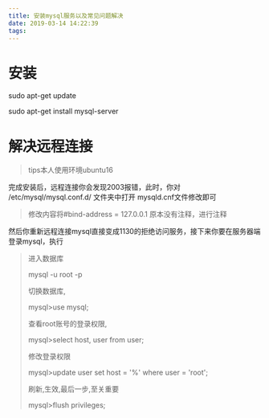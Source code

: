 ```yaml
---
title: 安装mysql服务以及常见问题解决
date: 2019-03-14 14:22:39
tags:
---
```

# 安装

sudo apt-get update

sudo apt-get install mysql-server

# 解决远程连接
> tips本人使用环境ubuntu16

完成安装后，远程连接你会发现2003报错，此时，你对 /etc/mysql/mysql.conf.d/ 文件夹中打开 mysqld.cnf文件修改即可

>  修改内容将#bind-address = 127.0.0.1 原本没有注释，进行注释

然后你重新远程连接mysql直接变成1130的拒绝访问服务，接下来你要在服务器端登录mysql，执行 

> 进入数据库
>
> mysql -u root -p
>
> 切换数据库,
>
> mysql>use mysql;
>
> 查看root账号的登录权限,
>
> mysql>select host, user from user;
>
> 修改登录权限
>
> mysql>update user set host = '%' where user = 'root';
>
> 刷新,生效,最后一步,至关重要
>
> mysql>flush   privileges;

